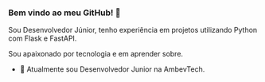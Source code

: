 ### Bem vindo ao meu GitHub! 👋

Sou Desenvolvedor Júnior, tenho experiência em projetos utilizando Python com Flask e FastAPI.

Sou apaixonado por tecnologia e em aprender sobre.


- 🔭 Atualmente sou Desenvolvedor Junior na AmbevTech.

